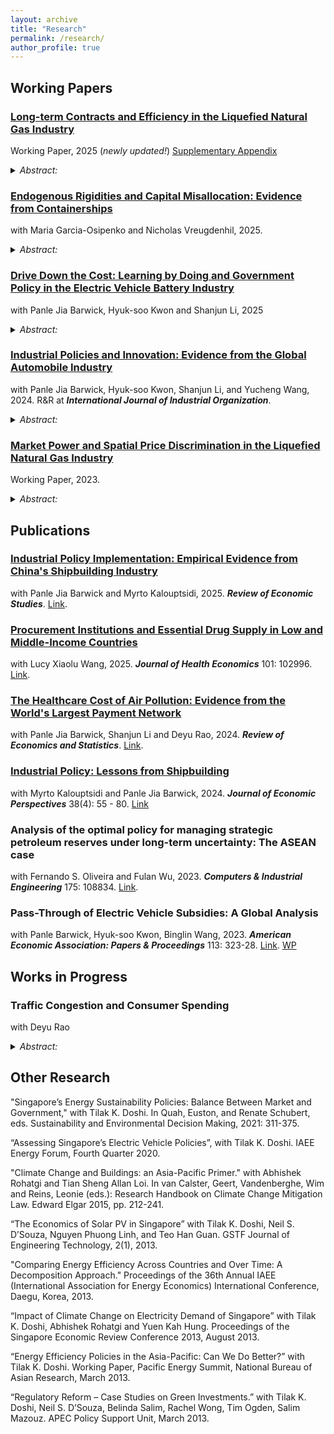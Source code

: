 ```yaml
---
layout: archive
title: "Research"
permalink: /research/
author_profile: true
---
```


## Working Papers



### [Long-term Contracts and Efficiency in the Liquefied Natural Gas Industry](https://www.dropbox.com/s/njxs3mfdjroyhq6/NahimZahur_LNG_Contracts.pdf?raw=1 "Long-term Contracts and Efficiency in the Liquefied Natural Gas Industry")
Working Paper, 2025 (*newly updated!*)
[Supplementary Appendix](https://www.dropbox.com/scl/fi/p4ilu40yeopv5c9ftyouy/Zahur_2025May_LNGContracts_Supplementary_Material.pdf?rlkey=syfyvlwcsn741s2kugnovhmb7&raw=1 "Supplementary Appendix")

<details>
<summary><em>Abstract:</em></summary>
In many capital-intensive markets, sellers sign long-term contracts with buyers before committing to sunk cost investments. Ex-ante contracts mitigate the risk of under-investment arising from ex-post bargaining. However, contractual rigidities reduce the ability of firms to respond flexibly to demand shocks. This paper provides an empirical analysis of this trade-off, focusing on the liquefied natural gas (LNG) industry, where long-term contracts account for over 70% of trade. I develop a model of contracting, investment, and spot trade that incorporates bargaining frictions and contractual rigidities. I structurally estimate this model using a rich dataset of the
LNG industry, employing a novel estimation strategy that utilizes the timing of contracting and investment decisions to infer bargaining power. I find that without long-term contracts, sellers would significantly decrease investment, but allocative efficiency would improve. Policies aimed at eliminating contractual rigidities reduce investment by 30%, but raise welfare by 21%, with the industry becoming more nimble in responding to demand fluctuations.
</details>


### [Endogenous Rigidities and Capital Misallocation: Evidence from Containerships](https://www.dropbox.com/scl/fi/qmzrowe7213w8h0mr5qn3/20250111_gvz_containerships.pdf?rlkey=0hod4t4obn6p4zq1hp90lou1n&raw=1 "Endogenous Rigidities and Capital Misallocation: Evidence from Containerships")
with Maria Garcia-Osipenko and Nicholas Vreugdenhil, 2025.

<details>
<summary><em>Abstract:</em></summary>
We investigate how endogenous rigidities inhibit efficient physical capital reallocation. We focus on the role of contract duration - a classic example of an adjustment rigidity. We argue that when agents choose to sign longer contracts in booms when asset markets are thin, they generate a contracting externality which further reduces available capacity and amplifies market thinness. This causes equilibrium contracts to be inefficiently long in booms and impedes the adjustment of these markets to shocks. We develop an equilibrium dynamic matching framework with booms and busts, where agents search and choose for how long to match. We apply the framework to the market for containership leasing contracts, an important part of the supply chain. We quantify misallocation in the decentralized equilibrium and find it is particularly substantial in the transition after an aggregate shock. We also quantify implications for the significant resources devoted to industrial policy in this setting.
</details>

### [Drive Down the Cost: Learning by Doing and Government Policy in the Electric Vehicle Battery Industry]( https://www.dropbox.com/scl/fi/ba8msdbvxyiy309ayyn3g/LBD_BKLZ_2025.pdf?rlkey=gehfsgvdgjfxnjurjnrjq02xy&raw=1 "Drive Down the Cost: Learning by Doing and Government Policy in the Electric Vehicle Battery Industry")
with Panle Jia Barwick, Hyuk-soo Kwon and Shanjun Li, 2025

<details>
<summary><em>Abstract:</em></summary>
Electric vehicle (EV) battery costs have declined by over 90% in the past decade. This study investigates the role of learning-by-doing (LBD) in driving this reduction and its interaction with two major government policies – consumer EV subsidies and local content requirements. Leveraging rich data on EV models and battery suppliers, we develop and estimate a structural model of the global EV industry that incorporates heterogeneous consumer choices and strategic pricing behaviors of EV producers and battery suppliers. The model allows us to recover battery costs for each EV model and quantify the extent of LBD in battery production. The learning rate is estimated to be 7.5% during our sample period after controlling for industry technological progress, economies of scale, input costs, and EV assembly experience. LBD magnified the effectiveness of consumer EV subsidies by several folds and generated complementarity
among subsidies across countries. Upstream battery suppliers capture a small fraction of the benefits brought by LBD to downstream EV producers and consumers, and consumer
EV subsidies improved social welfare by accelerating LBD and reducing battery costs.
China’s local content requirement helped domestic suppliers gain a competitive advantage at the expense of consumers and foreign suppliers, but its domestic welfare implications would shift from positive to negative if implemented five years later.
</details>


### [Industrial Policies and Innovation: Evidence from the Global Automobile Industry](https://panlebarwick.github.io/papers/Yr24_Auto_IP_Patent.pdf) 
with Panle Jia Barwick, Hyuk-soo Kwon, Shanjun Li, and Yucheng Wang, 2024. R&R at ***International Journal of Industrial Organization***.

<details>
<summary><em>Abstract:</em></summary>
This paper examines the impact of industrial policies (IPs) on innovation in the global
automobile industry. We compile the first comprehensive dataset linking global IPs with
patent data related to the auto industry from 2008 to 2023. We document a major shift in policy focus: by 2022, nearly half of all IPs targeted electric vehicles (EV)-related sectors, up from almost none in 2008. In the meantime, there has been a clear technological transition from internal combustion engine (GV) technologies to EV innovations. Our analysis finds a positive relationship between policy support and innovation activity. At the country level, a one-standard-deviation increase in five-year cumulative EV-targeted IPs is associated with a four-percent rise in new EV patent applications. Firm-level analyses (using OLS, IV, and PPML) indicate that a ten-percent increase in EV financial incentives received by automakers and EV battery producers leads to a similar four-percent increase in EV innovations. We confirm the importance of path dependence in the direction of technology change in the automobile industry but find no evidence that EV-targeted IPs stimulate innovation in GV technologies.
</details>

### [Market Power and Spatial Price Discrimination in the Liquefied Natural Gas Industry](https://www.dropbox.com/s/6cisjyn9v9xzwyx/NahimZahur_LNG_MarketPower_Draft_2023.pdf?raw=1 "Market Power and Spatial Price Discrimination in the Liquefied Natural Gas Industry")
Working Paper, 2023.

<details>
<summary><em>Abstract:</em></summary>
The liquefied natural gas (LNG) industry is characterized by systematic inter-regional price differentials, raising the question of whether sellers price discriminate. This paper measures market power in the LNG spot market and studies how market power influences pricing, trade and welfare. I develop a method for inferring market conduct that utilizes information on sellers’ pricing and quantity decisions across multiple geographically segmented markets. My test for market conduct is based on the observation that sellers exercising market power engage in third-degree price discrimination, whereas sellers behaving competitively do not. Using data
from 2006 to 2017 on spot market trade flows, spot prices, shipping costs and seller capacities, I estimate a structural model of LNG trade and pricing that incorporates spatial differentiation, capacity constraints and trade frictions and flexibly nests different models of seller market power. I find that seller decisions are consistent with a Cournot model and unlikely to be generated by a competitive model. The total deadweight loss from market power is estimated to be USD 12 billion, or about 4.5% of total revenue. I find that market power plays a key role in exacerbating inter-regional price differentials.
</details>


## Publications

### [Industrial Policy Implementation: Empirical Evidence from China's Shipbuilding Industry](https://www.dropbox.com/scl/fi/5idx4rdq017spabs3nz1v/Yr23_ChinaShipyard_Dec05.pdf?rlkey=8h1dnfhc8quodmu46m7i936vu&raw=1 "Industrial Policy Implementation: Empirical Evidence from China's Shipbuilding Industry") 
with Panle Jia Barwick and Myrto Kalouptsidi, 2025. ***Review of Economic Studies***. [Link](https://doi.org/10.1093/restud/rdaf011 "Link").    

### [Procurement Institutions and Essential Drug Supply in Low and Middle-Income Countries](https://doi.org/10.1016/j.jhealeco.2025.102996 "Procurement Institutions and Essential Drug Supply in Low and Middle-Income Countries")
with Lucy Xiaolu Wang, 2025. ***Journal of Health Economics*** 101: 102996. [Link](https://doi.org/10.1016/j.jhealeco.2025.102996 "Link").   

### [The Healthcare Cost of Air Pollution: Evidence from the World's Largest Payment Network](https://www.dropbox.com/s/mtkp3esns9m724z/BLRZ_2022_Pollution_Health_China.pdf?raw=1 "The Healthcare Cost of Air Pollution: Evidence from the World's Largest Payment Network")
with Panle Jia Barwick, Shanjun Li and Deyu Rao, 2024. ***Review of Economics and Statistics***. [Link](https://doi.org/10.1162/rest_a_01430 "Link"). 

### [Industrial Policy: Lessons from Shipbuilding](https://panlebarwick.github.io/papers/Yr24_JEP_IndPolicy.pdf "Industrial Policy: Lessons from Shipbuilding")
with Myrto Kalouptsidi and Panle Jia Barwick, 2024. ***Journal of Economic Perspectives*** 38(4): 55 - 80. [Link](https://www.aeaweb.org/articles?id=10.1257/jep.38.4.55)

### Analysis of the optimal policy for managing strategic petroleum reserves under long-term uncertainty: The ASEAN case
with Fernando S. Oliveira and Fulan Wu, 2023. ***Computers & Industrial Engineering*** 175: 108834. [Link](https://doi.org/10.1016/j.cie.2022.108834 "Link"). 
 
### Pass-Through of Electric Vehicle Subsidies: A Global Analysis
with Panle Barwick, Hyuk-soo Kwon, Binglin Wang, 2023. ***American Economic Association: Papers & Proceedings*** 113: 323-28. [Link](https://www.aeaweb.org/articles?id=10.1257/pandp.20231064 "Link"). [WP](https://drive.google.com/file/d/1WgrsGhbKWsrahLVRH08B1p4P7cxCyfsB/view "WP") 



## Works in Progress






### Traffic Congestion and Consumer Spending
with Deyu Rao

<details>
<summary><em>Abstract:</em></summary>
The cost of congestion is a key input in the design of transportation policy. Existing estimates of the social cost of traffic congestion account for the value of travel time, increased air pollution and accidents, and the impact on subjective well-being. We highlight an important additional cost: congestion disrupts economic activities. Consumers who cancel or postpone their spending plans on congested days incur a cost from not being able to engage in consumption at their preferred time. This paper investigates how traffic congestion affects consumption, focusing on Beijing in 2014. Using high-frequency credit and debit card consumption and traffic congestion data, we show that a 10% increase in travel time leads to a 2.4% decrease in consumption on the same day. We find little evidence to suggest that consumers substitute consumption over time.
</details>



## Other Research

"Singapore’s Energy Sustainability Policies: Balance Between Market and Government," with Tilak K. Doshi. In Quah, Euston, and Renate Schubert, eds. Sustainability and Environmental Decision Making, 2021: 311-375.

“Assessing Singapore’s Electric Vehicle Policies”, with Tilak K. Doshi. IAEE Energy Forum, Fourth Quarter 2020.

"Climate Change and Buildings: an Asia-Pacific Primer."
with Abhishek Rohatgi and Tian Sheng Allan Loi. In van Calster, Geert, Vandenberghe, Wim and Reins, Leonie (eds.): Research Handbook on Climate Change Mitigation Law. Edward Elgar 2015, pp. 212-241.

“The Economics of Solar PV in Singapore” 
with Tilak K. Doshi, Neil S. D’Souza, Nguyen Phuong Linh, and Teo Han Guan. GSTF Journal of Engineering Technology, 2(1), 2013.

"Comparing Energy Efficiency Across Countries and Over Time: A Decomposition Approach." Proceedings of the 36th Annual IAEE (International Association for Energy Economics) International Conference, Daegu, Korea, 2013.

“Impact of Climate Change on Electricity Demand of Singapore” 
with Tilak K. Doshi, Abhishek Rohatgi and Yuen Kah Hung. Proceedings of the Singapore Economic Review Conference 2013, August 2013.

“Energy Efficiency Policies in the Asia-Pacific: Can We Do Better?” 
with Tilak K. Doshi. Working Paper, Pacific Energy Summit, National Bureau of Asian Research, March 2013.

“Regulatory Reform – Case Studies on Green Investments.” 
with Tilak K. Doshi, Neil S. D’Souza, Belinda Salim, Rachel Wong, Tim Ogden, Salim Mazouz. APEC Policy Support Unit, March 2013.

